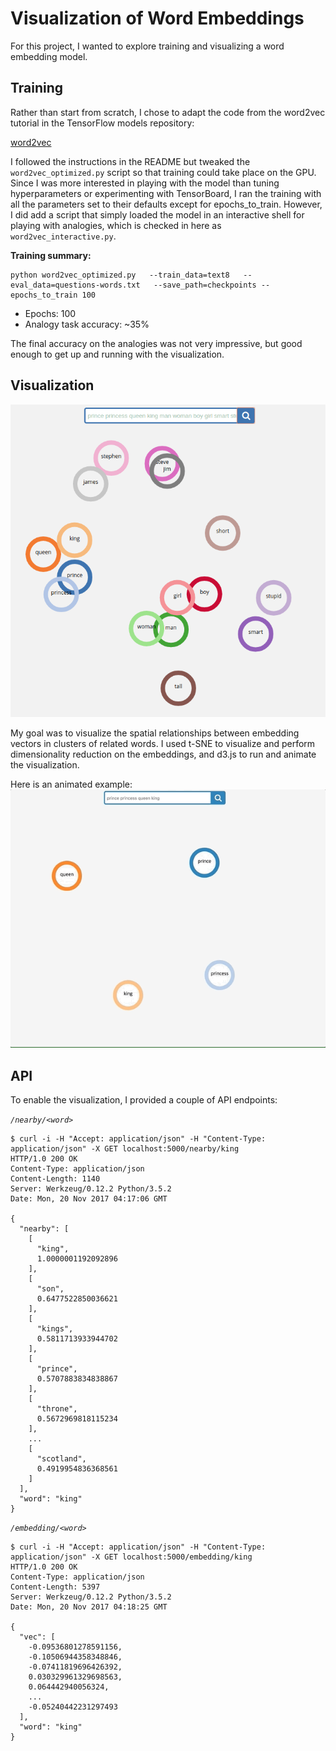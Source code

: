 # Visualization of Word Embeddings

For this project, I wanted to explore training and visualizing a word
embedding model.

## Training

Rather than start from scratch, I chose to adapt the code from the word2vec
tutorial in the TensorFlow models repository:

[word2vec](https://github.com/tensorflow/models/tree/master/tutorials/embedding)

I followed the instructions in the README but tweaked the
`word2vec_optimized.py` script so that training could take place on
the GPU. Since I was more interested in playing with the model than tuning
hyperparameters or experimenting with TensorBoard, I ran the training with all
the parameters set to their defaults except for epochs_to_train. However, I did add a script that simply
loaded the model in an interactive shell for playing with analogies, which is
checked in here as `word2vec_interactive.py`.

**Training summary:**

```
python word2vec_optimized.py   --train_data=text8   --eval_data=questions-words.txt   --save_path=checkpoints --epochs_to_train 100
```

- Epochs: 100
- Analogy task accuracy: ~35%

The final accuracy on the analogies was not very impressive, but good enough to
get up and running with the visualization.

## Visualization

![t-SNE Example Visualization](tsne_example.png)

My goal was to visualize the spatial relationships between embedding vectors in
clusters of related words. I used t-SNE to visualize and perform dimensionality
reduction on the embeddings, and d3.js to run and animate the visualization.

Here is an animated example:
![t-SNE Animation](tsne_animated.gif)

## API

To enable the visualization, I provided a couple of API endpoints:

*`/nearby/<word>`*

```
$ curl -i -H "Accept: application/json" -H "Content-Type: application/json" -X GET localhost:5000/nearby/king
HTTP/1.0 200 OK
Content-Type: application/json
Content-Length: 1140
Server: Werkzeug/0.12.2 Python/3.5.2
Date: Mon, 20 Nov 2017 04:17:06 GMT

{
  "nearby": [
    [
      "king",
      1.0000001192092896
    ],
    [
      "son",
      0.6477522850036621
    ],
    [
      "kings",
      0.5811713933944702
    ],
    [
      "prince",
      0.5707883834838867
    ],
    [
      "throne",
      0.5672969818115234
    ],
    ...
    [
      "scotland",
      0.4919954836368561
    ]
  ],
  "word": "king"
}
```

*`/embedding/<word>`*

```
$ curl -i -H "Accept: application/json" -H "Content-Type: application/json" -X GET localhost:5000/embedding/king
HTTP/1.0 200 OK
Content-Type: application/json
Content-Length: 5397
Server: Werkzeug/0.12.2 Python/3.5.2
Date: Mon, 20 Nov 2017 04:18:25 GMT

{
  "vec": [
    -0.09536801278591156,
    -0.10506944358348846,
    -0.07411819696426392,
    0.030329961329698563,
    0.064442940056324,
    ...
    -0.05240442231297493
  ],
  "word": "king"
}
```
